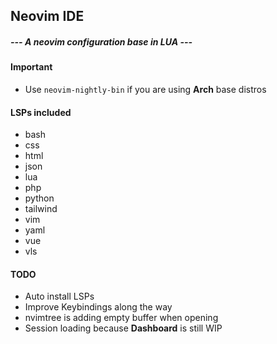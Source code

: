 ## Neovim IDE
#####  --- A neovim configuration base in LUA ---

#### Important
- Use `neovim-nightly-bin` if you are using **Arch** base distros

#### LSPs included
* bash
* css
* html
* json
* lua
* php
* python
* tailwind
* vim
* yaml
* vue
* vls

#### TODO
* Auto install LSPs
* Improve Keybindings along the way
* nvimtree is adding empty buffer when opening
* Session loading because **Dashboard** is still WIP

